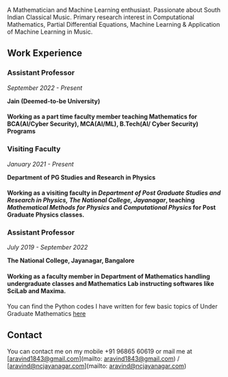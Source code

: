 A Mathematician and Machine Learning enthusiast. Passionate about South Indian Classical Music. Primary research interest in Computational Mathematics, Partial Differential Equations, Machine Learning & Application of Machine Learning in Music.

## Work Experience

### Assistant Professor
_September 2022 - Present_

**Jain (Deemed-to-be University)**

#### Working as a part time faculty member teaching Mathematics for BCA(AI/Cyber Security), MCA(AI/ML), B.Tech(AI/ Cyber Security) Programs

### Visiting Faculty 
_January 2021 - Present_

**Department of PG Studies and Research in Physics**

#### Working as a visiting faculty in _**Department of Post Graduate Studies and Research in Physics, The National College, Jayanagar**_, teaching _Mathematical Methods for Physics_ and _Computational Physics_ for Post Graduate Physics classes.


### Assistant Professor 
_July 2019 - September 2022_

**The National College, Jayanagar, Bangalore**

#### Working as a faculty member in Department of Mathematics handling undergraduate classes and Mathematics Lab instructing softwares like SciLab and Maxima.


You can find the Python codes I have written for few basic topics of Under Graduate Mathematics [here](https://github.com/AravindNagaraju/BSc_Codes)

## Contact

You can contact me on my mobile +91 96865 60619 or mail me at [aravind1843@gmail.com](mailto: aravind1843@gmail.com) / [aravind@ncjayanagar.com](mailto: aravind@ncjayanagar.com)
